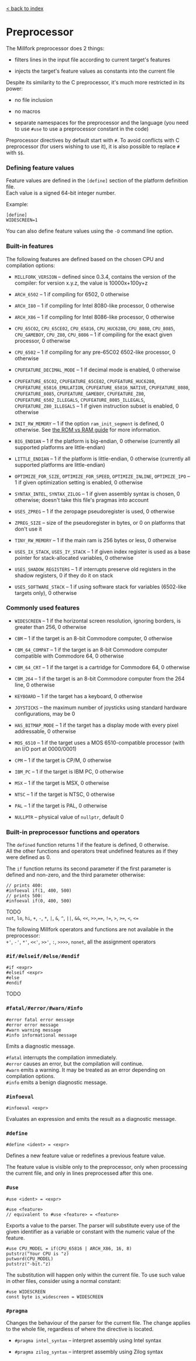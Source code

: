 [< back to index](../doc_index.md)

# Preprocessor

The Millfork preprocessor does 2 things:

* filters lines in the input file according to current target's features

* injects the target's feature values as constants into the current file

Despite its similarity to the C preprocessor, it's much more restricted in its power:

* no file inclusion

* no macros 

* separate namespaces for the preprocessor and the language (you need to use `#use` to use a preprocessor constant in the code)

Preprocessor directives by default start with `#`.
To avoid conflicts with C preprocessor (for users wishing to use it), it is also possible to replace `#` with `$$`.

### Defining feature values

Feature values are defined in the `[define]` section of the platform definition file.  
Each value is a signed 64-bit integer number.

Example:

    [define]
    WIDESCREEN=1
    
You can also define feature values using the `-D` command line option.

### Built-in features

The following features are defined based on the chosen CPU and compilation options:

* `MILLFORK_VERSION` – defined since 0.3.4, contains the version of the compiler: for version x.y.z, the value is 10000x+100y+z

* `ARCH_6502` – 1 if compiling for 6502, 0 otherwise

* `ARCH_I80` – 1 if compiling for Intel 8080-like processor, 0 otherwise

* `ARCH_X86` – 1 if compiling for Intel 8086-like processor, 0 otherwise

* `CPU_65C02`, `CPU_65CE02`, `CPU_65816`, `CPU_HUC6280`, `CPU_8080`, `CPU_8085`, `CPU_GAMEBOY`, `CPU_Z80`, `CPU_8086`
– 1 if compiling for the exact given processor, 0 otherwise

* `CPU_6502` – 1 if compiling for any pre-65C02 6502-like processor, 0 otherwise

* `CPUFEATURE_DECIMAL_MODE` – 1 if decimal mode is enabled, 0 otherwise

* `CPUFEATURE_65C02`, `CPUFEATURE_65CE02`, `CPUFEATURE_HUC6280`, `CPUFEATURE_65816_EMULATION`, `CPUFEATURE_65816_NATIVE`,
`CPUFEATURE_8080`, `CPUFEATURE_8085`, `CPUFEATURE_GAMEBOY`, `CPUFEATURE_Z80`,
`CPUFEATURE_6502_ILLEGALS`, `CPUFEATURE_8085_ILLEGALS`, `CPUFEATURE_Z80_ILLEGALS` – 1 if given instruction subset is enabled, 0 otherwise

* `INIT_RW_MEMORY` – 1 if the option `ram_init_segment` is defined, 0 otherwise.
See [the ROM vs RAM guide](../api/rom-vs-ram.md) for more information.

* `BIG_ENDIAN` – 1 if the platform is big-endian, 0 otherwise (currently all supported platforms are little-endian)

* `LITTLE_ENDIAN` – 1 if the platform is little-endian, 0 otherwise (currently all supported platforms are little-endian)

* `OPTIMIZE_FOR_SIZE`, `OPTIMIZE_FOR_SPEED`, `OPTIMIZE_INLINE`, `OPTIMIZE_IPO`
– 1 if given optimization setting is enabled, 0 otherwise

* `SYNTAX_INTEL`, `SYNTAX_ZILOG` – 1 if given assembly syntax is chosen, 0 otherwise; doesn't take this file's pragmas into account

* `USES_ZPREG` – 1 if the zeropage pseudoregister is used, 0 otherwise

* `ZPREG_SIZE` – size of the pseudoregister in bytes, or 0 on platforms that don't use it

* `TINY_RW_MEMORY` – 1 if the main ram is 256 bytes or less, 0 otherwise

* `USES_IX_STACK`, `USES_IY_STACK` – 1 if given index register is used as a base pointer for stack-allocated variables, 0 otherwise 

* `USES_SHADOW_REGISTERS` – 1 if interrupts preserve old registers in the shadow registers, 0 if they do it on stack

* `USES_SOFTWARE_STACK` – 1 if using software stack for variables (6502-like targets only), 0 otherwise

### Commonly used features

* `WIDESCREEN` – 1 if the horizontal screen resolution, ignoring borders, is greater than 256, 0 otherwise

* `CBM` – 1 if the target is an 8-bit Commodore computer, 0 otherwise

* `CBM_64_COMPAT` – 1 if the target is an 8-bit Commodore computer compatible with Commodore 64, 0 otherwise

* `CBM_64_CRT` – 1 if the target is a cartridge for Commodore 64, 0 otherwise

* `CBM_264` – 1 if the target is an 8-bit Commodore computer from the 264 line, 0 otherwise

* `KEYBOARD` – 1 if the target has a keyboard, 0 otherwise

* `JOYSTICKS` – the maximum number of joysticks using standard hardware configurations, may be 0

* `HAS_BITMAP_MODE` – 1 if the target has a display mode with every pixel addressable, 0 otherwise

* `MOS_6510` – 1 if the target uses a MOS 6510-compatible processor (with an I/O port at $0000/$0001)

* `CPM` – 1 if the target is CP/M, 0 otherwise

* `IBM_PC` – 1 if the target is IBM PC, 0 otherwise

* `MSX` – 1 if the target is MSX, 0 otherwise

* `NTSC` – 1 if the target is NTSC, 0 otherwise

* `PAL` – 1 if the target is PAL, 0 otherwise

* `NULLPTR` – physical value of `nullptr`, default 0

### Built-in preprocessor functions and operators

The `defined` function returns 1 if the feature is defined, 0 otherwise.  
All the other functions and operators treat undefined features as if they were defined as 0. 

The `if` function returns its second parameter if the first parameter is defined and non-zero, and the third parameter otherwise:

    // prints 400:
    #infoeval if(1, 400, 500)
    // prints 500:
    #infoeval if(0, 400, 500)

TODO   
`not`, `lo`, `hi`, `+`, `-`, `*`, `|`, `&`, `^`, `||`, `&&`, `<<`, `>>`,`==`, `!=`, `>`, `>=`, `<`, `<=`

The following Millfork operators and functions are not available in the preprocessor:  
`+'`, `-'`, `*'`, `<<'`, `>>'`, `:`, `>>>>`, `nonet`, all the assignment operators

### `#if/#elseif/#else/#endif`

    #if <expr>
    #elseif <expr>
    #else
    #endif

TODO

### `#fatal/#error/#warn/#info`

    #error fatal error message
    #error error message
    #warn warning message
    #info informational message
    
Emits a diagnostic message.

`#fatal` interrupts the compilation immediately.  
`#error` causes an error, but the compilation will continue.  
`#warn` emits a warning. It may be treated as an error depending on compilation options.  
`#info` emits a benign diagnostic message.

### `#infoeval`

    #infoeval <expr>
    
Evaluates an expression and emits the result as a diagnostic message.

### `#define`

    #define <ident> = <expr>

Defines a new feature value or redefines a previous feature value.

The feature value is visible only to the preprocessor, only when processing the current file,
and only in lines preprocessed after this one. 

### `#use`

    #use <ident> = <expr>
    
    #use <feature>
    // equivalent to #use <feature> = <feature>

Exports a value to the parser.
The parser will substitute every use of the given identifier as a variable or constant 
with the numeric value of the feature.

    #use CPU_MODEL = if(CPU_65816 | ARCH_X86, 16, 8)
    putstrz("Your CPU is "z)
    putword(CPU_MODEL)
    putstrz("-bit."z)

The substitution will happen only within the current file.
To use such value in other files, consider using a normal constant:

    #use WIDESCREEN
    const byte is_widescreen = WIDESCREEN
    
### `#pragma`

Changes the behaviour of the parser for the current file.
The change applies to the whole file, regardless of where the directive is located. 

 * `#pragma intel_syntax` – interpret assembly using Intel syntax
 
 * `#pragma zilog_syntax` – interpret assembly using Zilog syntax


